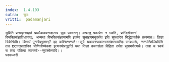 ```yaml
---
index:  1.4.103
sutra:  सुपः
vritti:  padamanjari
---
```


	सुबिति प्रत्याहारग्रहणं प्रथमैकवचनादारभ्य सुपः पकारात्। कपस्तु पकारेण न भवति, प्राग्दिशीयानां विभक्तिसंज्ञाविधानात्; अन्यथा विभक्तिसंज्ञायामपि इदमेव सुब्ग्रहणमनुवर्त्तत इति सुप्त्वादेव सिद्धेऽनर्थकं तत्स्यात्। तिङां त्रिकेष्विति। किमर्थं पुनरिदमुक्तम्? इह कश्चिन्मन्यते--सूत्रे चकारस्याकरणात्संज्ञामात्रमिह सम्बध्यते, नान्यत्किञ्चिदिति तत्र द्दष्टान्तप्रदर्शनेन त्रीणित्रीण्येकश इत्यनयोरनुवृत्तिं यथा तिङां वचनसंज्ञा विहिता तथैव सुपामपीत्यर्थः। तथा च स्वयं च शब्दं पठित्वा व्याचष्टे--सुपश्चेत्यादि।।
	पदमञ्जरी
